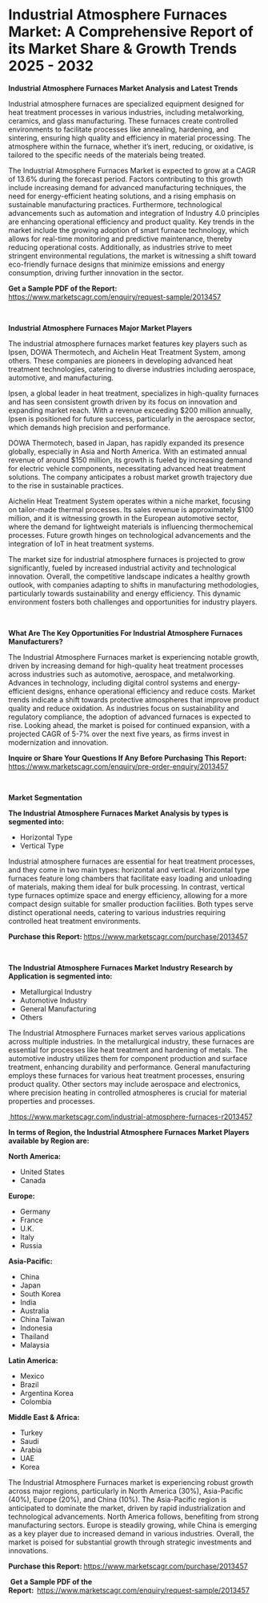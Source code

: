 <p><h1>Industrial Atmosphere Furnaces Market: A Comprehensive Report of its Market Share & Growth Trends 2025 - 2032</h1></p><p><strong>Industrial Atmosphere Furnaces Market Analysis and Latest Trends</strong></p>
<p><p>Industrial atmosphere furnaces are specialized equipment designed for heat treatment processes in various industries, including metalworking, ceramics, and glass manufacturing. These furnaces create controlled environments to facilitate processes like annealing, hardening, and sintering, ensuring high quality and efficiency in material processing. The atmosphere within the furnace, whether it’s inert, reducing, or oxidative, is tailored to the specific needs of the materials being treated.</p><p>The Industrial Atmosphere Furnaces Market is expected to grow at a CAGR of 13.6% during the forecast period. Factors contributing to this growth include increasing demand for advanced manufacturing techniques, the need for energy-efficient heating solutions, and a rising emphasis on sustainable manufacturing practices. Furthermore, technological advancements such as automation and integration of Industry 4.0 principles are enhancing operational efficiency and product quality. Key trends in the market include the growing adoption of smart furnace technology, which allows for real-time monitoring and predictive maintenance, thereby reducing operational costs. Additionally, as industries strive to meet stringent environmental regulations, the market is witnessing a shift toward eco-friendly furnace designs that minimize emissions and energy consumption, driving further innovation in the sector.</p></p>
<p><strong>Get a Sample PDF of the Report:&nbsp;</strong> <a href="https://www.marketscagr.com/enquiry/request-sample/2013457?utm_campaign=2941&utm_medium=2&utm_source=Github&utm_content=ia&utm_term=12042025&utm_id=industrial-atmosphere-furnaces">https://www.marketscagr.com/enquiry/request-sample/2013457</a></p>
<p>&nbsp;</p>
<p><strong>Industrial Atmosphere Furnaces Major Market Players</strong></p>
<p><p>The industrial atmosphere furnaces market features key players such as Ipsen, DOWA Thermotech, and Aichelin Heat Treatment System, among others. These companies are pioneers in developing advanced heat treatment technologies, catering to diverse industries including aerospace, automotive, and manufacturing.</p><p>Ipsen, a global leader in heat treatment, specializes in high-quality furnaces and has seen consistent growth driven by its focus on innovation and expanding market reach. With a revenue exceeding $200 million annually, Ipsen is positioned for future success, particularly in the aerospace sector, which demands high precision and performance.</p><p>DOWA Thermotech, based in Japan, has rapidly expanded its presence globally, especially in Asia and North America. With an estimated annual revenue of around $150 million, its growth is fueled by increasing demand for electric vehicle components, necessitating advanced heat treatment solutions. The company anticipates a robust market growth trajectory due to the rise in sustainable practices.</p><p>Aichelin Heat Treatment System operates within a niche market, focusing on tailor-made thermal processes. Its sales revenue is approximately $100 million, and it is witnessing growth in the European automotive sector, where the demand for lightweight materials is influencing thermochemical processes. Future growth hinges on technological advancements and the integration of IoT in heat treatment systems.</p><p>The market size for industrial atmosphere furnaces is projected to grow significantly, fueled by increased industrial activity and technological innovation. Overall, the competitive landscape indicates a healthy growth outlook, with companies adapting to shifts in manufacturing methodologies, particularly towards sustainability and energy efficiency. This dynamic environment fosters both challenges and opportunities for industry players.</p></p>
<p>&nbsp;</p>
<p><strong>What Are The Key Opportunities For Industrial Atmosphere Furnaces Manufacturers?</strong></p>
<p><p>The Industrial Atmosphere Furnaces market is experiencing notable growth, driven by increasing demand for high-quality heat treatment processes across industries such as automotive, aerospace, and metalworking. Advances in technology, including digital control systems and energy-efficient designs, enhance operational efficiency and reduce costs. Market trends indicate a shift towards protective atmospheres that improve product quality and reduce oxidation. As industries focus on sustainability and regulatory compliance, the adoption of advanced furnaces is expected to rise. Looking ahead, the market is poised for continued expansion, with a projected CAGR of 5-7% over the next five years, as firms invest in modernization and innovation.</p></p>
<p><strong>Inquire or Share Your Questions If Any Before Purchasing This Report:</strong> <a href="https://www.marketscagr.com/enquiry/pre-order-enquiry/2013457?utm_campaign=2941&utm_medium=2&utm_source=Github&utm_content=ia&utm_term=12042025&utm_id=industrial-atmosphere-furnaces">https://www.marketscagr.com/enquiry/pre-order-enquiry/2013457</a></p>
<p>&nbsp;</p>
<p><strong>Market Segmentation</strong></p>
<p><strong>The Industrial Atmosphere Furnaces Market Analysis by types is segmented into:</strong></p>
<p><ul><li>Horizontal Type</li><li>Vertical Type</li></ul></p>
<p><p>Industrial atmosphere furnaces are essential for heat treatment processes, and they come in two main types: horizontal and vertical. Horizontal type furnaces feature long chambers that facilitate easy loading and unloading of materials, making them ideal for bulk processing. In contrast, vertical type furnaces optimize space and energy efficiency, allowing for a more compact design suitable for smaller production facilities. Both types serve distinct operational needs, catering to various industries requiring controlled heat treatment environments.</p></p>
<p><strong>Purchase this Report:&nbsp;</strong><a href="https://www.marketscagr.com/purchase/2013457?utm_campaign=2941&utm_medium=2&utm_source=Github&utm_content=ia&utm_term=12042025&utm_id=industrial-atmosphere-furnaces">https://www.marketscagr.com/purchase/2013457</a></p>
<p>&nbsp;</p>
<p><strong>The Industrial Atmosphere Furnaces Market Industry Research by Application is segmented into:</strong></p>
<p><ul><li>Metallurgical Industry</li><li>Automotive Industry</li><li>General Manufacturing</li><li>Others</li></ul></p>
<p><p>The Industrial Atmosphere Furnaces market serves various applications across multiple industries. In the metallurgical industry, these furnaces are essential for processes like heat treatment and hardening of metals. The automotive industry utilizes them for component production and surface treatment, enhancing durability and performance. General manufacturing employs these furnaces for various heat treatment processes, ensuring product quality. Other sectors may include aerospace and electronics, where precision heating in controlled atmospheres is crucial for material properties and processes.</p></p>
<p><a href="https://www.marketscagr.com/industrial-atmosphere-furnaces-r2013457?utm_campaign=2941&utm_medium=2&utm_source=Github&utm_content=ia&utm_term=12042025&utm_id=industrial-atmosphere-furnaces">&nbsp;https://www.marketscagr.com/industrial-atmosphere-furnaces-r2013457</a></p>
<p><strong>In terms of Region, the Industrial Atmosphere Furnaces Market Players available by Region are:</strong></p>
<p>
    <p> <strong> North America: </strong>
        <ul>
            <li>United States</li>
            <li>Canada</li>
        </ul>
        </p> 
    <p> <strong> Europe: </strong>
        <ul>
            <li>Germany</li>
            <li>France</li>
            <li>U.K.</li>
            <li>Italy</li>
            <li>Russia</li>
        </ul>
        </p> 
    <p> <strong> Asia-Pacific: </strong>
        <ul>
            <li>China</li>
            <li>Japan</li>
            <li>South Korea</li>
            <li>India</li>
            <li>Australia</li>
            <li>China Taiwan</li>
            <li>Indonesia</li>
            <li>Thailand</li>
            <li>Malaysia</li>
        </ul>
        </p> 
    <p> <strong> Latin America: </strong>
        <ul>
            <li>Mexico</li>
            <li>Brazil</li>
            <li>Argentina Korea</li>
            <li>Colombia</li>
        </ul>
        </p> 
    <p> <strong> Middle East & Africa: </strong>
        <ul>
            <li>Turkey</li>
            <li>Saudi</li>
            <li>Arabia</li>
            <li>UAE</li>
            <li>Korea</li>
        </ul>
    </p>
    </p>
<p><p>The Industrial Atmosphere Furnaces market is experiencing robust growth across major regions, particularly in North America (30%), Asia-Pacific (40%), Europe (20%), and China (10%). The Asia-Pacific region is anticipated to dominate the market, driven by rapid industrialization and technological advancements. North America follows, benefiting from strong manufacturing sectors. Europe is steadily growing, while China is emerging as a key player due to increased demand in various industries. Overall, the market is poised for substantial growth through strategic investments and innovations.</p></p>
<p><strong>Purchase this Report: </strong><a href="https://www.marketscagr.com/purchase/2013457?utm_campaign=2941&utm_medium=2&utm_source=Github&utm_content=ia&utm_term=12042025&utm_id=industrial-atmosphere-furnaces">https://www.marketscagr.com/purchase/2013457</a></p>
<p>&nbsp;<strong>Get a Sample PDF of the Report:&nbsp;&nbsp;</strong><a href="https://www.marketscagr.com/enquiry/request-sample/2013457?utm_campaign=2941&utm_medium=2&utm_source=Github&utm_content=ia&utm_term=12042025&utm_id=industrial-atmosphere-furnaces">https://www.marketscagr.com/enquiry/request-sample/2013457</a></p>
<p><strong></strong></p>
<p><p></p><p></p><p></p></p>